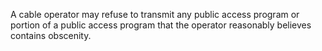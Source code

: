 A cable operator may refuse to transmit any public access program or portion of a public access program that the operator reasonably believes contains obscenity.

